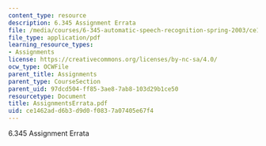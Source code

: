 ```yaml
---
content_type: resource
description: 6.345 Assignment Errata
file: /media/courses/6-345-automatic-speech-recognition-spring-2003/ce1462add6b3d9d0f0837a07405e67f4_AssignmentsErrata.pdf
file_type: application/pdf
learning_resource_types:
- Assignments
license: https://creativecommons.org/licenses/by-nc-sa/4.0/
ocw_type: OCWFile
parent_title: Assignments
parent_type: CourseSection
parent_uid: 97dcd504-ff85-3ae8-7ab8-103d29b1ce50
resourcetype: Document
title: AssignmentsErrata.pdf
uid: ce1462ad-d6b3-d9d0-f083-7a07405e67f4
---
```

6.345 Assignment Errata